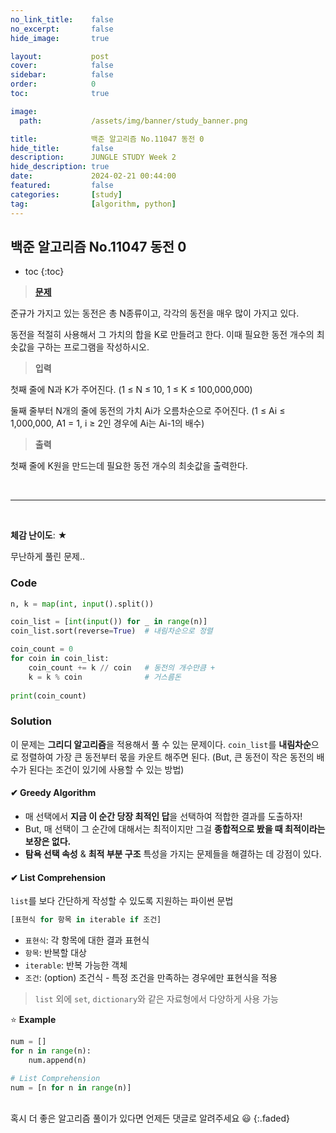```yaml
---
no_link_title:    false 
no_excerpt:       false 
hide_image:       true

layout:           post
cover:            false
sidebar:          false
order:            0      
toc:              true

image:
  path:           /assets/img/banner/study_banner.png

title:            백준 알고리즘 No.11047 동전 0
hide_title:       false
description:      JUNGLE STUDY Week 2
hide_description: true
date:             2024-02-21 00:44:00
featured:         false
categories:       [study]
tag:              [algorithm, python]
---
```


## 백준 알고리즘 No.11047 동전 0

* toc
{:toc}

> [**문제**](https://www.acmicpc.net/problem/11047)

준규가 가지고 있는 동전은 총 N종류이고, 각각의 동전을 매우 많이 가지고 있다.

동전을 적절히 사용해서 그 가치의 합을 K로 만들려고 한다. 이때 필요한 동전 개수의 최솟값을 구하는 프로그램을 작성하시오.

> **입력**

첫째 줄에 N과 K가 주어진다. (1 ≤ N ≤ 10, 1 ≤ K ≤ 100,000,000)

둘째 줄부터 N개의 줄에 동전의 가치 Ai가 오름차순으로 주어진다. (1 ≤ Ai ≤ 1,000,000, A1 = 1, i ≥ 2인 경우에 Ai는 Ai-1의 배수)

> **출력** 

첫째 줄에 K원을 만드는데 필요한 동전 개수의 최솟값을 출력한다.

<br>

---

<br>

**체감 난이도**: ★

무난하게 풀린 문제..

### Code
```python
n, k = map(int, input().split())

coin_list = [int(input()) for _ in range(n)]
coin_list.sort(reverse=True)  # 내림차순으로 정렬

coin_count = 0
for coin in coin_list:
    coin_count += k // coin   # 동전의 개수만큼 +
    k = k % coin              # 거스름돈
    
print(coin_count)
```

### Solution

이 문제는 **그리디 알고리즘**을 적용해서 풀 수 있는 문제이다. 
`coin_list`를 **내림차순**으로 정렬하여 가장 큰 동전부터 몫을 카운트 해주면 된다.
(But, 큰 동전이 작은 동전의 배수가 된다는 조건이 있기에 사용할 수 있는 방법)

#### ✔ Greedy Algorithm

- 매 선택에서 **지금 이 순간 당장 최적인 답**을 선택하여 적합한 결과를 도출하자!
- But, 매 선택이 그 순간에 대해서는 최적이지만 그걸 **종합적으로 봤을 때 최적이라는 보장은 없다.**
- **탐욕 선택 속성** & **최적 부분 구조** 특성을 가지는 문제들을 해결하는 데 강점이 있다.

#### ✔ List Comprehension

`list`를 보다 간단하게 작성할 수 있도록 지원하는 파이썬 문법

```python
[표현식 for 항목 in iterable if 조건]
```
- `표현식`: 각 항목에 대한 결과 표현식
- `항목`: 반복할 대상
- `iterable`: 반복 가능한 객체
- `조건`: (option) 조건식 - 특정 조건을 만족하는 경우에만 표현식을 적용

> `list` 외에 `set`, `dictionary`와 같은 자료형에서 다양하게 사용 가능

⭐️ **Example**
```python
num = []
for n in range(n):
    num.append(n) 
```
```python
# List Comprehension
num = [n for n in range(n)]
```

<br>
혹시 더 좋은 알고리즘 풀이가 있다면 언제든 댓글로 알려주세요 😃
{:.faded}